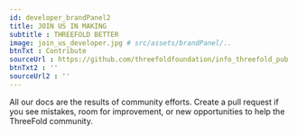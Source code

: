 ```yaml
---
id: developer_brandPanel2
title: JOIN US IN MAKING 
subtitle : THREEFOLD BETTER 
image: join_us_developer.jpg # src/assets/brandPanel/..
btnTxt : Contribute 
sourceUrl : https://github.com/threefoldfoundation/info_threefold_pub
btnTxt2 : ''
sourceUrl2 : ''
---
```

All our docs are the results of community efforts. Create a pull request if you see mistakes, room for improvement, or new opportunities to help the ThreeFold community.

